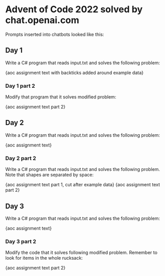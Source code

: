 # Advent of Code 2022 solved by chat.openai.com

Prompts inserted into chatbots looked like this:

## Day 1

Write a C# program that reads input.txt and solves the following problem:

{aoc assignment text with backticks added around example data}

### Day 1 part 2

Modify that program that it solves modified problem:

{aoc assignment text part 2}

## Day 2

Write a C# program that reads input.txt and solves the following problem:

{aoc assignment text}

### Day 2 part 2

Write a C# program that reads input.txt and solves the following problem. Note that shapes are separated by space:

{aoc assignment text part 1, cut after example data}
{aoc assignment text part 2}

## Day 3

Write a C# program that reads input.txt and solves the following problem:

{aoc assignment text}

### Day 3 part 2

Modify the code that it solves following modified problem. Remember to look for items in the whole rucksack:

{aoc assignment text part 2}

